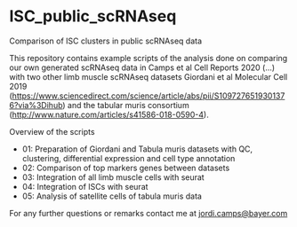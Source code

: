 # ISC_public_scRNAseq
Comparison of ISC clusters in public scRNAseq data

This repository contains example scripts of the analysis done on comparing our own generated scRNAseq data in Camps et al Cell Reports 2020 (...) with two other limb muscle scRNAseq datasets Giordani et al Molecular Cell 2019 (https://www.sciencedirect.com/science/article/abs/pii/S1097276519301376?via%3Dihub) and the tabular muris consortium (http://www.nature.com/articles/s41586-018-0590-4).

Overview of the scripts
- 01: Preparation of Giordani and Tabula muris datasets with QC, clustering, differential expression and cell type annotation
- 02: Comparison of top markers genes between datasets
- 03: Integration of all limb muscle cells with seurat
- 04: Integration of ISCs with seurat
- 05: Analysis of satellite cells of tabula muris data

For any further questions or remarks contact me at jordi.camps@bayer.com
